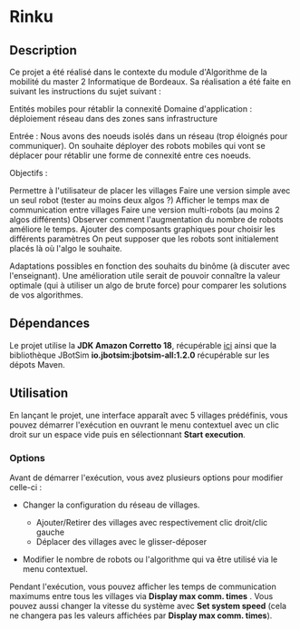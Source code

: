 # Rinku

## Description
Ce projet a été réalisé dans le contexte du module d'Algorithme de la mobilité du master 2 Informatique de Bordeaux. Sa réalisation a été faite en suivant les instructions du sujet suivant :

Entités mobiles pour rétablir la connexité
Domaine d'application : déploiement réseau dans des zones sans infrastructure

Entrée : Nous avons des noeuds isolés dans un réseau (trop éloignés pour communiquer). On souhaite déployer des robots mobiles qui vont se déplacer pour rétablir une forme de connexité entre ces noeuds.

Objectifs :

Permettre à l'utilisateur de placer les villages
Faire une version simple avec un seul robot (tester au moins deux algos ?)
Afficher le temps max de communication entre villages
Faire une version multi-robots (au moins 2 algos différents)
Observer comment l'augmentation du nombre de robots améliore le temps.
Ajouter des composants graphiques pour choisir les différents paramètres
On peut supposer que les robots sont initialement placés là où l'algo le souhaite.

Adaptations possibles en fonction des souhaits du binôme (à discuter avec l'enseignant). Une amélioration utile serait de pouvoir connaître la valeur optimale (qui à utiliser un algo de brute force) pour comparer les solutions de vos algorithmes.

## Dépendances
Le projet utilise la **JDK Amazon Corretto 18**, récupérable [ici](https://docs.aws.amazon.com/corretto/latest/corretto-18-ug/downloads-list.html) ainsi que la bibliothèque JBotSim **io.jbotsim:jbotsim-all:1.2.0** récupérable sur les dépots Maven.

## Utilisation
En lançant le projet, une interface apparaît avec 5 villages prédéfinis, vous pouvez démarrer l'exécution en ouvrant le menu contextuel avec un clic droit sur un espace vide puis en sélectionnant **Start execution**.

### Options
Avant de démarrer l'exécution, vous avez plusieurs options pour modifier celle-ci :

- Changer la configuration du réseau de villages.
  - Ajouter/Retirer des villages avec respectivement clic droit/clic gauche
  - Déplacer des villages avec le glisser-déposer

- Modifier le nombre de robots ou l'algorithme qui va être utilisé via le menu contextuel.

Pendant l'exécution, vous pouvez afficher les temps de communication maximums entre tous les villages via **Display max comm. times** . Vous pouvez aussi changer la vitesse du système avec **Set system speed** (cela ne changera pas les valeurs affichées par **Display max comm. times**).
